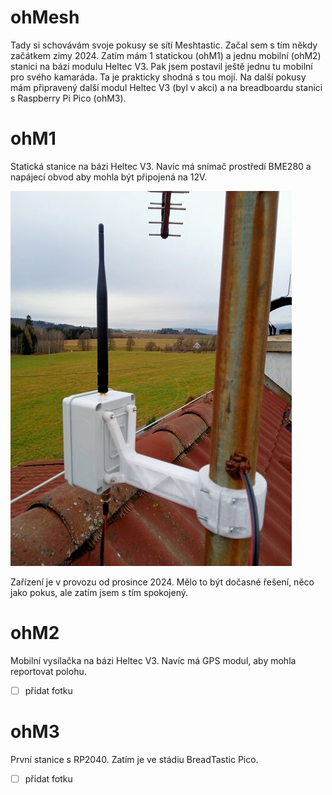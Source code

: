 # ohMesh

Tady si schovávám svoje pokusy se sítí Meshtastic. Začal sem s tím někdy začátkem zimy 2024. Zatím mám 1 statickou (ohM1) a jednu mobilní (ohM2) stanici na bázi modulu Heltec V3. Pak jsem postavil ještě jednu tu mobilní pro svého kamaráda. Ta je prakticky shodná s tou mojí.
Na další pokusy mám připravený další modul Heltec V3 (byl v akci) a na breadboardu stanici s Raspberry Pi Pico (ohM3).

# ohM1

Statická stanice na bázi Heltec V3. Navíc má snímač prostředí BME280 a napájecí obvod aby mohla být připojená na 12V.

![ohM1 na střeše](www/img/ohm1_na_strese.jpg)

Zařízení je v provozu od prosince 2024. Mělo to být dočasné řešení, něco jako pokus, ale zatím jsem s tím spokojený.


# ohM2

Mobilní vysílačka na bázi Heltec V3. Navíc má GPS modul, aby mohla reportovat polohu.

- [ ] přidat fotku

# ohM3

První stanice s RP2040. Zatím je ve stádiu BreadTastic Pico.

- [ ] přidat fotku

